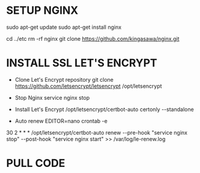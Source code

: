 # SETUP NGINX
sudo apt-get update
sudo apt-get install nginx

cd ../etc
rm -rf nginx
git clone https://github.com/kingasawa/nginx.git

# INSTALL SSL LET'S ENCRYPT
- Clone Let's Encrypt repository
git clone https://github.com/letsencrypt/letsencrypt /opt/letsencrypt

- Stop Nginx
service nginx stop

- Install Let's Encrypt
/opt/letsencrypt/certbot-auto certonly --standalone

- Auto renew
EDITOR=nano crontab -e

30 2 * * * /opt/letsencrypt/certbot-auto renew --pre-hook "service nginx stop" --post-hook "service nginx start" >> /var/log/le-renew.log

# PULL CODE
